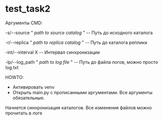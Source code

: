 # test_task2
Аргументы CMD:

-s/--source " *path to source catalog* "   -- Путь до исходного каталога

-r/--replica " *path to replica catalog* " -- Путь до каталога реплики

-int/--interval X   -- Интервал синхронизации

-lp/--log_path " *path to log file* " -- Путь до файла логов, можно просто log.txt

HOWTO:

- Активировать venv
- Открыть main.py с прописанными аргументами. Все аргументы обязательные.

Начнется синхронизация каталогов.
Все изменения файлов можно прочитать в логе
